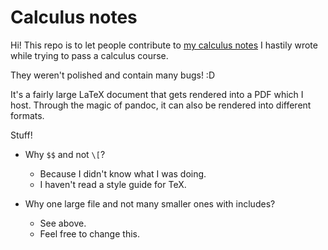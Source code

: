 # Calculus notes

Hi! This repo is to let people contribute to [my calculus notes](https://moo.joe.fo/cap/) I hastily wrote while trying to pass a calculus course.

They weren't polished and contain many bugs! :D

It's a fairly large LaTeX document that gets rendered into a PDF which I host. Through the magic of pandoc, it can also be rendered into different formats.

Stuff!

*	Why `$$` and not `\[`?
	*	Because I didn't know what I was doing.
	*	I haven't read a style guide for TeX.

*	Why one large file and not many smaller ones with includes?
	*	See above.
	*	Feel free to change this.

